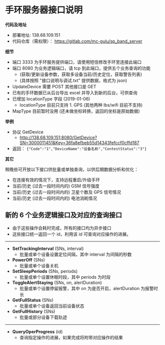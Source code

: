 
# 手环服务器接口说明

**代码及地址**

- 部署地址: 138.68.109.151 
- 代码仓库（需权限）： https://gitlab.com/mc-gulu/sp_band_server

**细节**

- 端口 3333 为手环服务提供端口，请使用短信修改手环至连接此端口
- 端口 8080 为业务逻辑端口，请 tcp 到此端口，提供五个业务查询的功能 
    + (获取/更新设备参数，获取多设备当前/历史定位，获取警告列表)
    + (具体按照 "接口说明与调试.txt" 提供数据，格式为 json)
- UpdateDevice 需要 POST 其他接口是 GET
- 已有的手环数据已从后台导出 excel 并导入到新的后台，可供查询
- 已增加 locationType 字段 (2019-01-06)
    + locationType 目前只支持 1. GPS (其他两种 lbs/wifi 目前不支持)
- MapType 目前暂时没用 (还未做坐标转换，返回的坐标是原始数据) 

**举例**

- 协议 GetDevice
    + http://138.68.109.151:8080/GetDevice?SN=3000011451&Key=36fa8efbeb55d14343fefccf0cffd187
- 返回： `{"Code":"1","DeviceName":"设备名称","ContestStatus":"3"}`

**其它**

稍晚些可开放以下接口供批量或单独查询，以供后期数据分析和优化：

- 在连接有效的情况下，支持远程重启/升级手环
- 当前/历史 (过去一段时间内的) GSM 信号强度
- 当前/历史 (过去一段时间内的) 卫星个数及 GPS 信号情况
- 当前/历史 (过去一段时间内的) 电池消耗情况

## 新的 6 个业务逻辑接口及对应的查询接口

- 由于这些操作会耗时完成，所有的接口均为异步接口
- 这些接口统一返回一个 id，利用该 id 可查询对应操作的进展。

-----------------

- **SetTrackingInterval** (SNs, interval)
    + 批量或单个设备设置定位间隔，其中 interval 为间隔的秒数
- **PowerOff** (SNs)
    + 批量或单个设备关机
- **SetSleepPeriods** (SNs, periods)
    +  批量或单个设置休眠时段，其中 periods 为时段
- **ToggleAlertStaying** (SNs, on, alertDuration)
    +  批量或单个设置停留报警，其中 on 为是否开启，alertDuration 为报警时长
- **GetFullStatus** (SNs)
    +  批量或单个设备返回当前设备状态
- **GetFullHistory** (SNs)
    +  批量或部分设备下载轨迹

-----------------

- **QueryOperProgress** (id)
    + 查询指定操作的进展，如果完成将附带对应操作的结果

